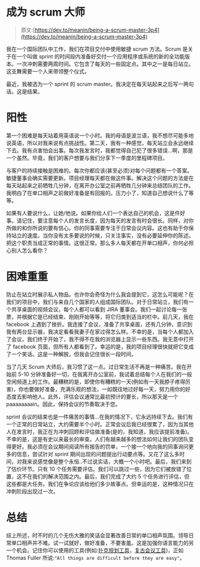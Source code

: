 # 成为 scrum 大师

> 原文:[https://dev.to/meanin/being-a-scrum-master-3p4](https://dev.to/meanin/being-a-scrum-master-3p4)

我在一个国际团队中工作，我们在项目交付中使用敏捷 scrum 方法。Scrum 是关于在一个叫做 sprint 的时间段内准备好交付一个应用程序或系统的新的全功能版本。一次冲刺需要两周时间。它包含了每天的一些固定点。其中之一是每日站立。这支舞需要一个人来带领整个仪式。

最近，我被选为一个 sprint 的 scrum master。我决定在每天站起来之后写一两句话。这是结果。

# 阳性

第一个困难是每天站着用英语说一个小时。我的母语是波兰语，我不想尽可能多地说英语，所以对我来说有点挑战性。第二天，我有一种感觉，每天站立会永远继续下去。我有点害怕会出事。每次我发言时，我都觉得自己犯了很多错误...啊，那是一个虽然。毕竟，我们的客户想要与我们分享下一季度的里程碑项目。

与客户的持续接触是困难的。每次你都应该(甚至必须)对每个问题都有一个答案。敏捷董事会确实需要更新。项目经理每天都在做这件事。解决这个问题的方法是在每天站起来之前牺牲几分钟，在离开办公室之前再牺牲几分钟来总结团队的工作。我明白了在单口相声之前做好准备是有回报的。压力小了，知道自己想说什么了等等。

如果有人要说什么，让她/他说。如果你给人们一个表达自己的机会，这是件好事。请记住，要注意每个人的发言长度，因为每天的发言有时会很长。同样，对你所做的和你所说的要有信心。你的同事需要专注于日常会议内容。这也有助于你保持站立的速度。当你没有太多要说的时候，只关注事实，没有必要延伸你的陈述。把这个职责当成正常的事情。这很正常。那么多人每天都在开单口相声，你何必担心别人怎么看你？

# 困难重重

防止在站立时展示私人物品。也许你会奇怪为什么我会提到它，这怎么可能呢？在我们的项目中，我们与来自几个国家的人组成国际团队。对于日常站立，我们有一个共享桌面的视频会议，每个人都可以看到 JIRA 董事会。我们一起讨论每一张票，并根据它是已经结束、刚刚开始等等，将它归类到适当的栏中。前几天，我在 facebook 上遇到了挫折。我连接了会议，准备了共享桌面，还有几分钟，意识到我有两台显示器，我决定看看我妻子在家过得怎么样。不幸的是，当每个人都加入了会议，我们终于开始了，我不得不在我的浏览器上显示一些东西。我无意中打开了 facebook 页面，但所有人都看到了。幸运的是，我的项目经理很快就把它变成了一个笑话。这是一种解脱，但我会记住很长一段时间。

当了几天 Scrum 大师后，我习惯了这一点。过日常生活不再是一种痛苦。我在开始前 5-10 分钟准备好一切，在我离开办公室前，我试着总结每个人在我们的一般空闲频道上的工作。最糟糕的是，即使你有糟糕的一天(例如有一天我脖子疼得厉害)，你也要做好准备，充满乐观的想法，一如既往地过好每一天，努力用你的好态度去影响他人。此外，评估会议通常比最初预计的要长，所以那天是一个 paaaaaaaain。因此，保持会议的节奏取决于您。

sprint 会议的结束也是一件痛苦的事情...在我的情况下，它永远持续下去。我们有一个正常的日常站立，大约需要半个小时。正常会议后我已经很累了，因为当其他人在发言时，我正在为冲刺回顾和评估做准备(是的，我知道，我应该提前准备)。不幸的是，这是有史以来最长的审查。人们有越来越多的想法如何让我们的团队变得更好。我必须在会议期间阅读所有报告的罚单，一个接一个地向我的同事询问更多的信息，尝试针对 sprint 期间出现的问题提出行动要点等。又花了这么多时间，对我来说感觉像是整个永恒..不过说实话，大概一个小时吧。最后，我们来到了估价环节。只有 10 个任务需要评估。我们可以跳过一些，因为它们被放错了位置，这不在我们的解决范围之内。最后，我们完成了大约 5 个任务进行评估，但这些都是大任务。我们在争论应该给他们多少故事点。但幸运的是，这种情况只在冲刺阶段出现过一次。

# 总结

综上所述，时不时的几个无伤大雅的笑话会显著改善日常的单口相声氛围。领导日常单口相声并不难。试一试就好，做好准备，不要害羞。这是加强你语言能力的另一个机会。记住你可以使用的工具(例如:[扑克规划工具](https://www.planitpoker.com/)，[复古会议工具](http://www.ideaboardz.com/))，正如 Thomas Fuller 所说:`"All things are difficult before they are easy"`。